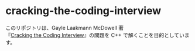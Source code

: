 # cracking-the-coding-interview


このリポジトリは、Gayle Laakmann McDowell 著  
『[Cracking the Coding Interview](https://www.crackingthecodinginterview.com/)』の問題を C++ で解くことを目的としています。


